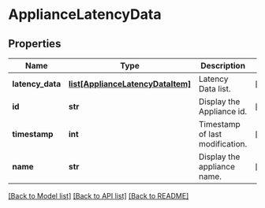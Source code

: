 # ApplianceLatencyData

## Properties
Name | Type | Description | Notes
------------ | ------------- | ------------- | -------------
**latency_data** | [**list[ApplianceLatencyDataItem]**](ApplianceLatencyDataItem.md) | Latency Data list. | [optional] 
**id** | **str** | Display the Appliance id. | [optional] 
**timestamp** | **int** | Timestamp of last modification. | [optional] 
**name** | **str** | Display the appliance name. | [optional] 

[[Back to Model list]](../README.md#documentation-for-models) [[Back to API list]](../README.md#documentation-for-api-endpoints) [[Back to README]](../README.md)


